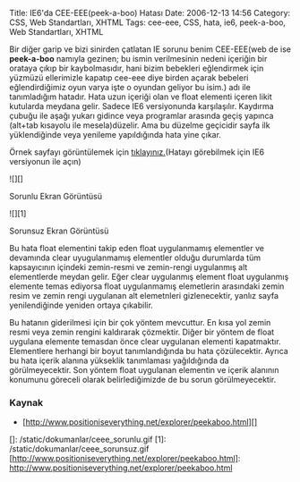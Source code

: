 Title: IE6&#039;da CEE-EEE(peek-a-boo) Hatası
Date: 2006-12-13 14:56
Category: CSS, Web Standartları, XHTML
Tags: cee-eee, CSS, hata, ie6, peek-a-boo, Web Standartları, XHTML

Bir diğer garip ve bizi sinirden çatlatan IE sorunu benim CEE-EEE(web de
ise **peek-a-boo** namıyla gezinen; bu ismin verilmesinin nedeni
içeriğin bir orataya çıkıp bir kaybolmasıdır, hani bizim bebekleri
eğlendirmek için yüzmüzü ellerimizle kapatıp cee-eee diye birden açarak
bebeleri eğlendirdiğimiz oyun varya işte o oyundan geliyor bu isim.) adı
ile tanımladığım hatadır. <!--more--> Hata uzun içeriği olan ve float
elementi içeren likit kutularda meydana gelir. Sadece IE6 versiyonunda
karşılaşılır. Kaydırma çubuğu ile aşağı yukarı gidince veya programlar
arasında geçiş yapınca (alt+tab kısayolu ile mesela)düzelir. Ama bu
düzelme geçicidir sayfa ilk yüklendiğinde veya yenileme yapıldığında
hata yine çıkar.

Örnek sayfayı görüntülemek için [tıklayınız.][](Hatayı görebilmek için
IE6 versiyonun ile açın)

![][]

Sorunlu Ekran Görüntüsü

![][1]

Sorunsuz Ekran Görüntüsü

Bu hata float elementini takip eden float uygulanmamış elementler ve
devamında clear uyugulanmamış elementler olduğu durumlarda tüm
kapsayıcının içindeki zemin-resmi ve zemin-rengi uygulanmış alt
elementlerde meydan gelir. Eğer clear uygulanmış element float
uygulanmış elemente temas ediyorsa float uygulanmamış elemetlerin
arasındaki zemin resim ve zemin rengi uygulanan alt elemetnleri
gizlenecektir, yanlız sayfa yenilendiğinde yeniden ortaya çıkabilir.

Bu hatanın giderilmesi için bir çok yöntem mevcuttur. En kısa yol zemin
resmi veya zemin rengini kaldırarak çözmektir. Diğer bir yöntem de float
uygulana elemente temasdan önce clear uygulanan elementi kapatmaktır.
Elementlere herhangi bir boyut tanımlandığında bu hata çözülecektir.
Ayrıca bu hata içerik alanına yükseklik tanımlaması yağıldığında da
görülmeyecektir. Son yöntem float uygulanan elementin ve içerik alanının
konumunu göreceli olarak belirlediğimizde de bu sorun görülmeyecektir.

### Kaynak

-   [http://www.positioniseverything.net/explorer/peekaboo.html][]

</p>

  [tıklayınız.]: /static/dokumanlar/ie_peekaboo_hatasi_ornek.html
  []: /static/dokumanlar/ceee_sorunlu.gif
  [1]: /static/dokumanlar/ceee_sorunsuz.gif
  [http://www.positioniseverything.net/explorer/peekaboo.html]: http://www.positioniseverything.net/explorer/peekaboo.html
